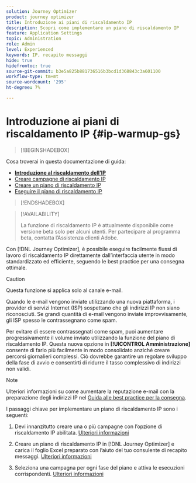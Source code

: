```yaml
---
solution: Journey Optimizer
product: journey optimizer
title: Introduzione ai piani di riscaldamento IP
description: Scopri come implementare un piano di riscaldamento IP
feature: Application Settings
topic: Administration
role: Admin
level: Experienced
keywords: IP, recapito messaggi
hide: true
hidefromtoc: true
source-git-commit: b3e5a825b881736516b3bcd1d368843c3a601100
workflow-type: tm+mt
source-wordcount: '295'
ht-degree: 7%

---
```


# Introduzione ai piani di riscaldamento IP {#ip-warmup-gs}

<!--
>[!CONTEXTUALHELP]
>id="ajo_admin_ip_warmup_plan"
>title="Define your IP warmup plan"
>abstract="You can perform IP warmup workflows directly from the Journey Optimizer interface in a standardized and efficient way that follows the best practices for optimal deliverability."
-->

>[!BEGINSHADEBOX]

Cosa troverai in questa documentazione di guida:

* **[Introduzione al riscaldamento dell’IP](ip-warmup-gs.md)**
* [Creare campagne di riscaldamento IP](ip-warmup-campaign.md)
* [Creare un piano di riscaldamento IP](ip-warmup-plan.md)
* [Eseguire il piano di riscaldamento IP](ip-warmup-execution.md)

>[!ENDSHADEBOX]

>[!AVAILABILITY]
>
>La funzione di riscaldamento IP è attualmente disponibile come versione beta solo per alcuni utenti. Per partecipare al programma beta, contatta l’Assistenza clienti Adobe.

Con [!DNL Journey Optimizer], è possibile eseguire facilmente flussi di lavoro di riscaldamento IP direttamente dall’interfaccia utente in modo standardizzato ed efficiente, seguendo le best practice per una consegna ottimale.

>[!CAUTION]
>
>Questa funzione si applica solo al canale e-mail.

Quando le e-mail vengono inviate utilizzando una nuova piattaforma, i provider di servizi Internet (ISP) sospettano che gli indirizzi IP non siano riconosciuti. Se grandi quantità di e-mail vengono inviate improvvisamente, gli ISP spesso le contrassegnano come spam.

Per evitare di essere contrassegnati come spam, puoi aumentare progressivamente il volume inviato utilizzando la funzione del piano di riscaldamento IP. Questa nuova opzione in **[!UICONTROL Amministrazione]** consente di farlo più facilmente in modo consolidato anziché creare percorsi giornalieri complessi. Ciò dovrebbe garantire un regolare sviluppo della fase di avvio e consentirti di ridurre il tasso complessivo di indirizzi non validi.

>[!NOTE]
>
>Ulteriori informazioni su come aumentare la reputazione e-mail con la preparazione degli indirizzi IP nel [Guida alle best practice per la consegna](https://experienceleague.adobe.com/docs/deliverability-learn/deliverability-best-practice-guide/additional-resources/generic-resources/increase-reputation-with-ip-warming.html).

<!--
Benefits

* Standardization on Campaign which will be easy for practitioners too > why?

* No more pain of creating queries, audiences and testing those as system will create the audiences. 

* Ease of excluding domains and changing the plan with help of simple toggles to exclude OR by editing numbers inline or create new phases or reupload plan if drastic change. No more pain of editing audience definitions, journey conditions

* There is an expectation that with this, it will ease around 30% of effort and will be much better experience for consultant/partner/practitioner - right from planning to execution to reporting
-->

I passaggi chiave per implementare un piano di riscaldamento IP sono i seguenti:

1. Devi innanzitutto creare una o più campagne con l’opzione di riscaldamento IP abilitata. [Ulteriori informazioni](ip-warmup-campaign.md)

1. Creare un piano di riscaldamento IP in [!DNL Journey Optimizer] e carica il foglio Excel preparato con l’aiuto del tuo consulente di recapito messaggi. [Ulteriori informazioni](ip-warmup-plan.md)

1. Seleziona una campagna per ogni fase del piano e attiva le esecuzioni corrispondenti. [Ulteriori informazioni](ip-warmup-execution.md)
